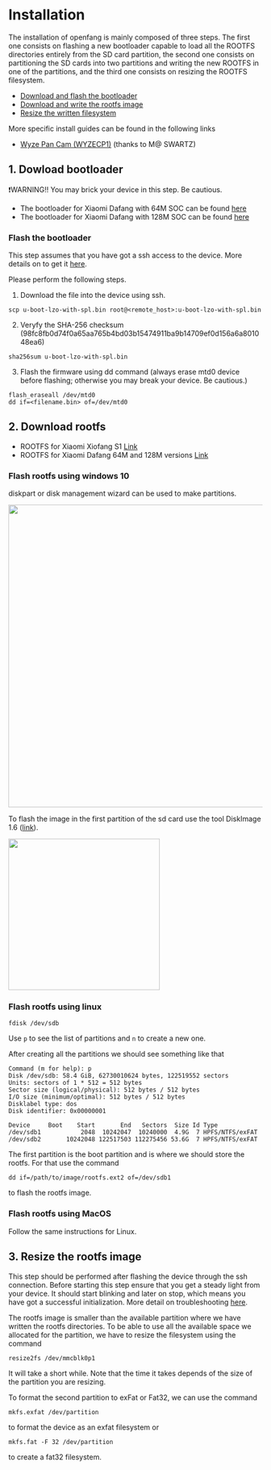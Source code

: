 # Installation

The installation of openfang is mainly composed of three steps. The first one consists on flashing a new bootloader capable to load all the ROOTFS directories entirely from the SD card partition, the second one consists on partitioning the SD cards into two partitions and writing the new ROOTFS in one of the partitions, and the third one consists on resizing the ROOTFS filesystem.

- [Download and flash the bootloader](#dowload-bootloader)
- [Download and write the rootfs image](#download-rootfs)
- [Resize the written filesystem](#resize-the-rootfs-image)

More specific install guides can be found in the following links
- [Wyze Pan Cam (WYZECP1)](wyzecp1_instructions.md) (thanks to M@ SWARTZ)


## 1. Dowload bootloader

:heavy_exclamation_mark:WARNING!! You may brick your device in this step. Be cautious.

- The bootloader for Xiaomi Dafang with 64M SOC can be found [here](https://github.com/anmaped/openfang/releases)
- The bootloader for Xiaomi Dafang with 128M SOC can be found [here](https://github.com/anmaped/openfang/releases)

### Flash the bootloader

This step assumes that you have got a ssh access to the device. More details on to get it [here](troubleshooting.md).

Please perform the following steps.
1) Download the file into the device using ssh.
```
scp u-boot-lzo-with-spl.bin root@<remote_host>:u-boot-lzo-with-spl.bin
```

2) Veryfy the SHA-256 checksum (98fc8fb0d74f0a65aa765b4bd03b15474911ba9b14709ef0d156a6a801048ea6)
```
sha256sum u-boot-lzo-with-spl.bin
```

3) Flash the firmware using dd command (always erase mtd0 device before flashing; otherwise you may break your device. Be cautious.)
```
flash_eraseall /dev/mtd0
dd if=<filename.bin> of=/dev/mtd0
```

## 2. Download rootfs

- ROOTFS for Xiaomi Xiofang S1 [Link](https://github.com/anmaped/openfang/releases)
- ROOTFS for Xiaomi Dafang 64M and 128M versions [Link](https://github.com/anmaped/openfang/releases)

### Flash rootfs using windows 10

diskpart or disk management wizard can be used to make partitions.

<img src="/doc/use_diskpart.png" width="600">

To flash the image in the first partition of the sd card use the tool DiskImage 1.6 ([link](http://www.roadkil.net/program.php/P12/Disk%20Image)).

<img src="/doc/towrite.png" width="300">


### Flash rootfs using linux

```
fdisk /dev/sdb
```
Use `p` to see the list of partitions and `n` to create a new one.

After creating all the partitions we should see something like that

```
Command (m for help): p
Disk /dev/sdb: 58.4 GiB, 62730010624 bytes, 122519552 sectors
Units: sectors of 1 * 512 = 512 bytes
Sector size (logical/physical): 512 bytes / 512 bytes
I/O size (minimum/optimal): 512 bytes / 512 bytes
Disklabel type: dos
Disk identifier: 0x00000001

Device     Boot    Start       End   Sectors  Size Id Type
/dev/sdb1           2048  10242047  10240000  4.9G  7 HPFS/NTFS/exFAT
/dev/sdb2       10242048 122517503 112275456 53.6G  7 HPFS/NTFS/exFAT
```

The first partition is the boot partition and is where we should store the rootfs. For that use the command

```
dd if=/path/to/image/rootfs.ext2 of=/dev/sdb1
```
to flash the rootfs image.

### Flash rootfs using MacOS

Follow the same instructions for Linux.

## 3. Resize the rootfs image

This step should be performed after flashing the device through the ssh connection. Before starting this step ensure that you get a steady light from your device. It should start blinking and later on stop, which means you have got a successful initialization. More detail on troubleshooting [here](troubleshooting.md).

The rootfs image is smaller than the available partition where we have written the rootfs directories. To be able to use all the available space we allocated for the partition, we have to resize the filesystem using the command
```
resize2fs /dev/mmcblk0p1
```
It will take a short while. Note that the time it takes depends of the size of the partition you are resizing.

To format the second partition to exFat or Fat32, we can use the command

```
mkfs.exfat /dev/partition
```
to format the device as an exfat filesystem or
```
mkfs.fat -F 32 /dev/partition
```
to create a fat32 filesystem.
